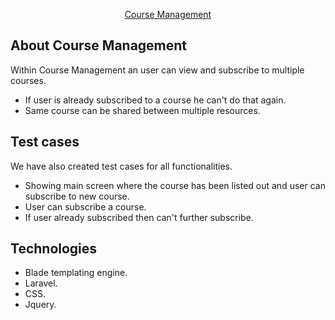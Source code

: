<p align="center"><a href="#" target="_blank">Course Management</a></p>


## About Course Management

Within Course Management an user can view and subscribe to multiple courses.

- If user is already subscribed to a course he can't do that again.
- Same course can be shared between multiple resources.


## Test cases

We have also created test cases for all functionalities.
- Showing main screen where the course has been listed out and user can subscribe to new course.
- User can subscribe a course.
- If user already subscribed then can't further subscribe.


## Technologies

 - Blade templating engine.
 - Laravel.
 - CSS.
 - Jquery.
